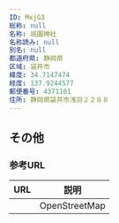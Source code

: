 ```yaml
---
ID: MxjG3
総称: null
名称: 祇園神社
名称読み: null
別名: null
都道府県: 静岡県
区域: 袋井市
緯度: 34.7147474
経度: 137.9244577
郵便番号: 4371101
住所: 静岡県袋井市浅羽２２８８
---
```


## その他

### 参考URL

| URL | 説明          |
| --- | ------------- |
|     | OpenStreetMap |
